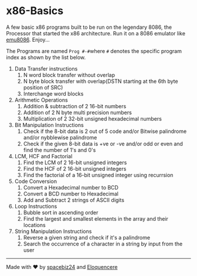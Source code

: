 # x86-Basics

A few basic x86 programs built to be run on the legendary 8086, the Processor that started the x86 architecture. Run it on a 8086 emulator like [emu8086](https://emu8086-microprocessor-emulator.en.softonic.com/). Enjoy...

The Programs are named `Prog #-#`where `#` denotes the specific program index as shown by the list below.
1. Data Transfer instructions
    1. N word block transfer without overlap
    1. N byte block transfer with overlap(DSTN starting at the 6th byte position of SRC)
    1. Interchange word blocks
1. Arithmetic Operations
    1. Addition & subtraction of 2 16-bit numbers
    1. Addition of 2 N byte multi precision numbers
    1. Multiplication of 2 32-bit unsigned hexadecimal numbers
1. Bit Manipulation Instructions
    1. Check if the 8-bit data is 2 out of 5 code and/or Bitwise palindrome and/or nybblewise palindrome
    1. Check if the given 8-bit data is +ve or -ve and/or odd or even and find the number of 1's and 0's
1. LCM, HCF and Factorial
    1. Find the LCM of 2 16-bit unsigned integers
    1. Find the HCF of 2 16-bit unsigned integers
    1. Find the factorial of a 16-bit unsigned integer using recurrsion
1. Code Conversion
    1. Convert a Hexadecimal number to BCD
    1. Convert a BCD number to Hexadecimal
    1. Add and Subtract 2 strings of ASCII digits
1. Loop Instructions
    1. Bubble sort in ascending order
    1. Find the largest and smallest elements in the array and their locations
1. String Manipulation Instructions
    1. Reverse a given string and check if it's a palindrome
    1. Search the occurrence of a character in a string by input from the user

___
Made with :heart: by [spacebiz24](https://github.com/spacebiz24) and [Eloquencere](https://github.com/Eloquencere)
